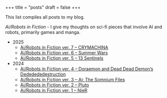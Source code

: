 +++
title =  "posts"
draft = false
+++

This list compiles all posts to my blog.

*Ai/Robots in Fiction* - I give my thoughts on sci-fi pieces that involve AI and robots, primarily games and manga.
- 2025
    - [Ai/Robots in Fiction ver. 7 – CRYMACHINA](../2025/crymachina/)
    - [Ai/Robots in Fiction ver. 6 – Summer Wars](../2025/summerwars/)
    - [Ai/Robots in Fiction ver. 5 – 13 Sentinels](../2025/sentinels/)
- 2024
    - [Ai/Robots in Fiction ver. 4 – Doraemon and Dead Dead Demon’s Dededededestruction](../2024/ddddd/)
    - [Ai/Robots in Fiction ver. 3 – Ai: The Somnium Files](../2024/ai/)
    - [Ai/Robots in Fiction ver. 2 – Pluto](../2024/pluto/)
    - [Ai/Robots in Fiction ver. 1 – NieR](../2024/nier/)